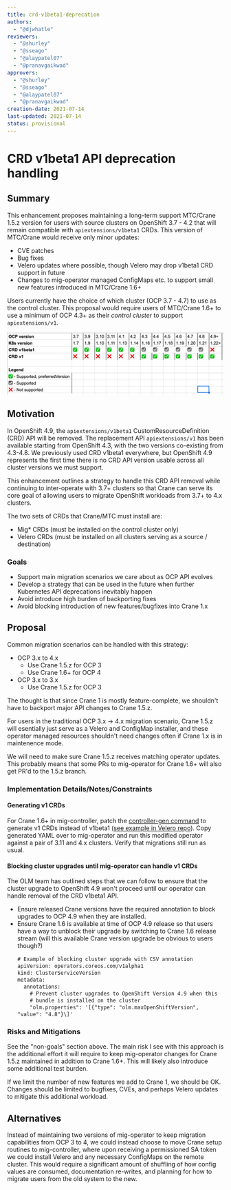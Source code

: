 ```yaml
---
title: crd-v1beta1-deprecation
authors:
  - "@djwhatle"
reviewers:
  - "@shurley"
  - "@sseago"
  - "@alaypatel07"
  - "@pranavgaikwad"
approvers:
  - "@shurley"
  - "@sseago"
  - "@alaypatel07"
  - "@pranavgaikwad"
creation-date: 2021-07-14
last-updated: 2021-07-14
status: provisional
---
```


# CRD v1beta1 API deprecation handling

## Summary

This enhancement proposes maintaining a long-term support MTC/Crane 1.5.z version for users with source clusters on OpenShift 3.7 - 4.2 that will remain compatible with `apiextensions/v1beta1` CRDs. This version of MTC/Crane would receive only minor updates:

- CVE patches
- Bug fixes
- Velero updates where possible, though Velero may drop v1beta1 CRD support in future
- Changes to mig-operator managed ConfigMaps etc. to support small new features introduced in MTC/Crane 1.6+

Users currently have the choice of which cluster (OCP 3.7 - 4.7) to use as the control cluster. This proposal would require users of MTC/Crane 1.6+ to use a minimum of OCP 4.3+ as their _control cluster_ to support `apiextensions/v1`.
 
 <img src="./crd_compat_api_chart.png" width="700">

## Motivation

In OpenShift 4.9, the `apiextensions/v1beta1` CustomResourceDefinition (CRD) API will be removed. The replacement API `apiextensions/v1` has been available starting from OpenShift 4.3, with the two versions co-existing from 4.3-4.8. We previously used CRD v1beta1 everywhere, but OpenShift 4.9 represents the first time there is no CRD API version usable across all cluster versions we must support.

This enhancement outlines a strategy to handle this CRD API removal while continuing to inter-operate with 3.7+ clusters so that Crane can serve its core goal of allowing users to migrate OpenShift workloads from 3.7+ to 4.x clusters. 

The two sets of CRDs that Crane/MTC must install are:
- Mig* CRDs (must be installed on the control cluster only)
- Velero CRDs (must be installed on all clusters serving as a source / destination)

### Goals

- Support main migration scenarios we care about as OCP API evolves
- Develop a strategy that can be used in the future when further Kubernetes API deprecations inevitably happen
- Avoid introduce high burden of backporting fixes 
- Avoid blocking introduction of new features/bugfixes into Crane 1.x

## Proposal

Common migration scenarios can be handled with this strategy:

- OCP 3.x to 4.x
  - Use Crane 1.5.z for OCP 3
  - Use Crane 1.6+ for OCP 4
- OCP 3.x to 3.x
  - Use Crane 1.5.z for OCP 3


The thought is that since Crane 1 is mostly feature-complete, we shouldn't have to backport major API changes to Crane 1.5.z. 

For users in the traditional OCP 3.x -> 4.x migration scenario, Crane 1.5.z will esentially just serve as a Velero and ConfigMap installer, and these operator managed resources shouldn't need changes often if Crane 1.x is in maintenence mode.

We will need to make sure Crane 1.5.z receives matching operator updates. This probably means that some PRs to mig-operator for Crane 1.6+ will also get PR'd to the 1.5.z branch.


### Implementation Details/Notes/Constraints

#### Generating v1 CRDs

For Crane 1.6+ in mig-controller, patch the [controller-gen command](https://github.com/konveyor/mig-controller/blob/master/Makefile#L60) to generate v1 CRDs instead of v1beta1 ([see example in Velero repo](https://github.com/vmware-tanzu/velero/pull/3614/files#diff-a3e5a2ec9e9650645fbeea6cc08d0c17b3fdc0be893979ca180b329267d12a9cR48-R56)). Copy generated YAML over to mig-operator and run this modified operator against a pair of 3.11 and 4.x clusters. Verify that migrations still run as usual.

#### Blocking cluster upgrades until mig-operator can handle v1 CRDs

The OLM team has outlined steps that we can follow to ensure that the cluster upgrade to OpenShift 4.9 won't proceed until our operator can handle removal of the CRD v1beta1 API.

- Ensure released Crane versions have the required annotation to block upgrades to OCP 4.9 when they are installed.
- Ensure Crane 1.6 is available at time of OCP 4.9 release so that users have a way to unblock their upgrade by switching to Crane 1.6 release stream (will this available Crane version upgrade be obvious to users though?)
  ```
  # Example of blocking cluster upgrade with CSV annotation
  apiVersion: operators.coreos.com/v1alpha1
  kind: ClusterServiceVersion
  metadata:
    annotations:
      # Prevent cluster upgrades to OpenShift Version 4.9 when this
      # bundle is installed on the cluster
      "olm.properties": '[{"type": "olm.maxOpenShiftVersion", "value": "4.8"}\]'
  ```


### Risks and Mitigations

See the "non-goals" section above. The main risk I see with this approach is the additional effort it will require to keep mig-operator changes for Crane 1.5.z maintained in addition to Crane 1.6+. This will likely also introduce some additional test burden.

If we limit the number of new features we add to Crane 1, we should be OK. Changes should be limited to bugfixes, CVEs, and perhaps Velero updates to mitigate this additional workload.


## Alternatives

Instead of maintaining two versions of mig-operator to keep migration capabilities from OCP 3 to 4, we could instead choose to move Crane setup routines to mig-controller, where upon receiving a permissioned SA token we could install Velero and any necessary ConfigMaps on the remote cluster. This would require a significant amount of shuffling of how config values are consumed, documentation re-writes, and planning for how to migrate users from the old system to the new. 
